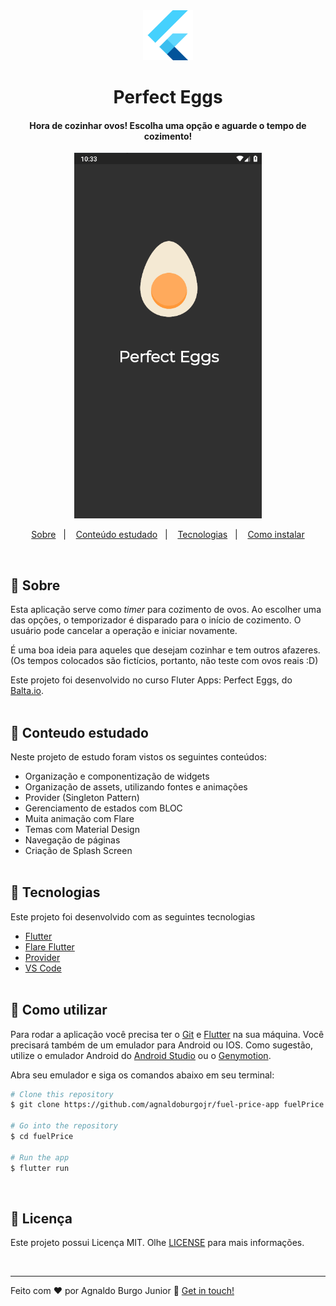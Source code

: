 <div align="center" >
  <img alt="Project demo" src="./github/flutter.png" width='80px'>
</div>
<h1 align="center" >
    Perfect Eggs
</h1>

<h4 align="center">
  Hora de cozinhar ovos! Escolha uma opção e aguarde o tempo de cozimento!
</h4>
<div align="center" >
  <img alt="Project demo" src="./github/eggs.gif" width='300px'>
</div>

<p align="center">
  <a href="#large_blue_diamond-sobre">Sobre</a>&nbsp;&nbsp;&nbsp;|&nbsp;&nbsp;&nbsp;
  <a href="#large_blue_diamond-conteudo-estudado">Conteúdo estudado</a>&nbsp;&nbsp;&nbsp;|&nbsp;&nbsp;&nbsp;
  <a href="#large_blue_diamond-tecnologias">Tecnologias</a>&nbsp;&nbsp;&nbsp;|&nbsp;&nbsp;&nbsp;
  <a href="#large_blue_diamond-como-utilizar">Como instalar</a>
</p>
<br/>

## :large_blue_diamond: Sobre

Esta aplicação serve como <i>timer</i> para cozimento de ovos. Ao escolher uma das opções, o temporizador é disparado para o início de cozimento. O usuário pode cancelar a operação e iniciar novamente.

É uma boa ideia para aqueles que desejam cozinhar e tem outros afazeres. (Os tempos colocados são fictícios, portanto, não teste com ovos reais :D)

Este projeto foi desenvolvido no curso Fluter Apps: Perfect Eggs, do [Balta.io](https://balta.io/).
<br/>
<br/>

## :large_blue_diamond: Conteudo estudado

Neste projeto de estudo foram vistos os seguintes conteúdos:

- Organização e componentização de widgets
- Organização de assets, utilizando fontes e animações
- Provider (Singleton Pattern)
- Gerenciamento de estados com BLOC
- Muita animação com Flare
- Temas com Material Design
- Navegação de páginas
- Criação de Splash Screen
  <br/>
  <br/>

## :large_blue_diamond: Tecnologias

Este projeto foi desenvolvido com as seguintes tecnologias

- [Flutter](https://flutter.dev/)
- [Flare Flutter](https://pub.dev/packages/flare_flutter)
- [Provider](https://pub.dev/packages/provider)
- [VS Code][vc]
  <br/>
  <br/>

## :large_blue_diamond: Como utilizar

Para rodar a aplicação você precisa ter o [Git](https://git-scm.com) e [Flutter](https://flutter.dev/) na sua máquina. Você precisará também de um emulador para Android ou IOS.
Como sugestão, utilize o emulador Android do [Android Studio](https://developer.android.com/studio) ou o [Genymotion](https://www.genymotion.com/).

Abra seu emulador e siga os comandos abaixo em seu terminal:

```bash
# Clone this repository
$ git clone https://github.com/agnaldoburgojr/fuel-price-app fuelPrice

# Go into the repository
$ cd fuelPrice

# Run the app
$ flutter run
```

<br/>

## :large_blue_diamond: Licença

Este projeto possui Licença MIT. Olhe [LICENSE](https://github.com/agnaldoburgojr/perfect-eggs/blob/master/LICENCE) para mais informações.

<br/>

---

Feito com ♥ por Agnaldo Burgo Junior :wave: [Get in touch!](https://www.linkedin.com/in/agnaldo-burgo-junior/)

[vc]: https://code.visualstudio.com/
